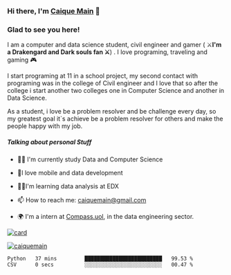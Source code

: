 ### Hi there, I'm [Caique Main](https://github.com/caiquemain) 👋



### Glad to see you here!

I am a computer and data science student, civil engineer and gamer ( :crossed_swords:**I'm a Drakengard and Dark souls fan :crossed_swords:**) . I love programing, traveling and  gaming :video_game:

I start programing at 11 in a school project, my second contact with programing was in the college of Civil engineer and I love that so after the college i start another two colleges one in Computer Science and another in Data Science.  

As a student, i love be a problem resolver and be challenge every day, so my greatest goal it`s achieve be a problem resolver for others and make the people happy with my job.

##### **Talking about personal Stuff** 

- :man_student: I'm currently study Data and Computer Science
- :black_heart:I love mobile and data development
- :man_technologist:I'm learning data analysis at EDX
- 📫 How to reach me: caiquemain@gmail.com
- :earth_africa: I'm a intern at [Compass.uol](https://compass.uol/), in the data engineering sector.

[![card](https://github-readme-stats.vercel.app/api?username=caiquemain&theme=highcontrast)](https://github.com/caiquemain/)



[![caiquemain](https://github-readme-stats.vercel.app/api/top-langs/?username=caiquemain&hide=html&layout=compact=true&theme=highcontrast)](https://github.com/caiquemain/)

<!--START_SECTION:waka-->

```text
Python   37 mins         █████████████████████████   99.53 %
CSV      0 secs          ░░░░░░░░░░░░░░░░░░░░░░░░░   00.47 %
```

<!--END_SECTION:waka-->









<!--
**caiquemain/caiquemain** is a ✨ _special_ ✨ repository because its `README.md` (this file) appears on your GitHub profile.

Here are some ideas to get you started:

- 🔭 I’m currently working on ...
- 🌱 I’m currently learning ...
- 👯 I’m looking to collaborate on ...
- 🤔 I’m looking for help with ...
- 💬 Ask me about ...
- 📫 How to reach me: ...
- 😄 Pronouns: ...
- ⚡ Fun fact: ...
-->
